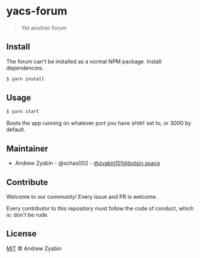 # yacs-forum

> Yet another forum

## Install

The forum can't be installed as a normal NPM package. Install dependencies:

```sh
$ yarn install
```

## Usage

```sh
$ yarn start
```

Boots the app running on whatever port you have `$PORT` set to, or 3000 by default.

## Maintainer

- Andrew Zyabin - @schas002 - [@zyabin101@botsin.space](https://botsin.space/@zyabin101)

## Contribute

Welcome to our community! Every issue and PR is welcome.

Every contributor to this repository must follow the code of conduct, which is: don't be rude.

## License

[MIT](LICENSE) &copy; Andrew Zyabin
